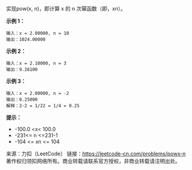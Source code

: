 实现pow(x, n)，即计算 x 的 n 次幂函数（即，xn）。



**示例 1：**
```
输入：x = 2.00000, n = 10
输出：1024.00000
```
**示例 2：**
```
输入：x = 2.10000, n = 3
输出：9.26100
```
**示例 3：**
```
输入：x = 2.00000, n = -2
输出：0.25000
解释：2-2 = 1/22 = 1/4 = 0.25
```

**提示：**

* -100.0 <x< 100.0
* -231<= n <=231-1
* -104 <= xn <= 104

来源：力扣（LeetCode）
链接：https://leetcode-cn.com/problems/powx-n
著作权归领扣网络所有。商业转载请联系官方授权，非商业转载请注明出处。